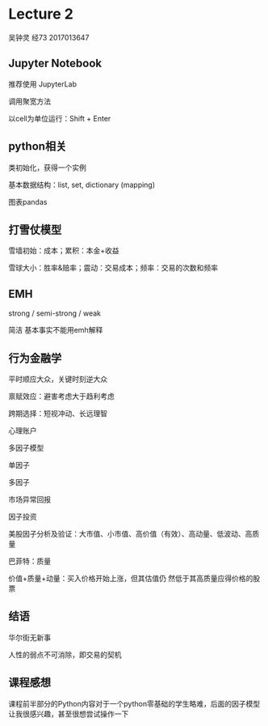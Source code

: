 # Lecture 2

吴钟灵 经73 2017013647

## Jupyter Notebook

推荐使用 JupyterLab

调用聚宽方法

以cell为单位运行：Shift + Enter

## python相关

类初始化，获得一个实例

基本数据结构：list, set, dictionary (mapping)

图表pandas

## 打雪仗模型

雪墙初始：成本；累积：本金+收益

雪球大小：胜率&赔率；震动：交易成本；频率：交易的次数和频率

## EMH

strong / semi-strong / weak

简洁 基本事实不能用emh解释

## 行为金融学

平时顺应大众，关键时刻逆大众

禀赋效应：避害考虑大于趋利考虑

跨期选择：短视冲动、长远理智

心理账户

多因子模型

单因子

多因子

市场异常回报

因子投资

美股因子分析及验证：大市值、小市值、高价值（有效）、高动量、低波动、高质量

巴菲特：质量

价值+质量+动量：买入价格开始上涨，但其估值仍 然低于其高质量应得价格的股票

## 结语

华尔街无新事

人性的弱点不可消除，即交易的契机

## 课程感想

课程前半部分的Python内容对于一个python零基础的学生略难，后面的因子模型让我很感兴趣，甚至很想尝试操作一下
